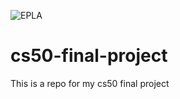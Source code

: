 ![EPLA](https://github.com/haidarmaula/cs50-final-project/assets/72655447/abff85da-c05e-4e82-9890-a70fe80e2269)

# cs50-final-project
This is a repo for my cs50 final project
